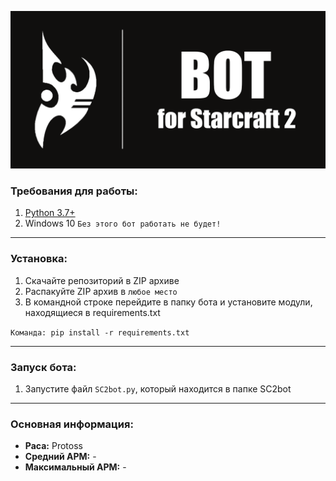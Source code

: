 ![alt-текст](https://github.com/Jourloy/SC2bot/blob/master/photo/Bot%20for%20Starcraft%202.png)
### Требования для работы:
1. [Python 3.7+](https://www.python.org/downloads/)
2. Windows 10
`Без этого бот работать не будет!`
____
### Установка:
1. Скачайте репозиторий в ZIP архиве
2. Распакуйте ZIP архив в `любое место`
3. В командной строке перейдите в папку бота и установите модули, находящиеся в
requirements.txt

`Команда: pip install -r requirements.txt`
____
### Запуск бота:
1. Запустите файл `SC2bot.py`, который находится в папке SC2bot
____
### Основная информация:
* **Раса:** Protoss
* **Средний APM:** -
* **Максимальный APM:** -
